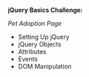 **jQuery Basics Challenge:**

*Pet Adoption Page*
- Setting Up jQuery
- jQuery Objects
- Attributes
- Events
- DOM Manipulation
